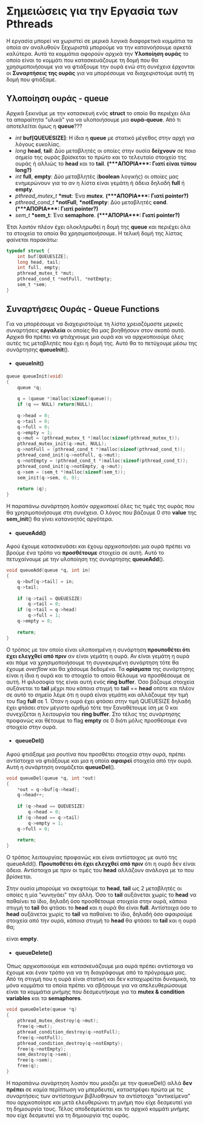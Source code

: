 # Σημειώσεις για την Εργασία των Pthreads

Η εργασία μπορεί να χωριστεί σε μερικά λογικά διαφορετικά κομμάτια τα οποία αν αναλυθούν ξεχωριστά μπορούμε να την κατανοήσουμε αρκετά καλύτερα. Αυτά τα κομμάτια αφορούν αρχικά την **Υλοποίηση ουράς** το οποίο είναι το κομμάτι που κατασκευάζουμε τη δομή που θα χρησιμοποιήσουμε για να φτιάξουμε την ουρά ενώ στη συνέχεια έρχονται οι **Συναρτήσεις της ουράς** για να μπορέσουμε να διαχειριστούμε αυτή τη δομή που φτιάξαμε.

## Υλοποίηση ουράς - queue

Αρχικά ξεκινάμε με την κατασκευή ενός **struct** το οποίο θα περιέχει όλα τα απαραίτητα "υλικά" για να υλοποιήσουμε μια **ουρά-queue**. Από τι αποτελείται όμως η **queue**???

* _int_ **buf[**QUEUESIZE**]**: Η ίδια η **queue** με στατικό μέγεθος στην αρχή για λόγους ευκολίας.
* _long_ **head**, **tail**: Δύο μεταβλητές οι οποίες στην ουσία **δείχνουν** σε ποιο σημείο της ουράς βρίσκεται το πρώτο και το τελευταίο στοιχείο της ουράς ή αλλιώς το **head** και το **tail**. **(\*\*\*ΑΠΟΡΙΑ\*\*\*: Γιατί είναι τύπου long?)**
* _int_ **full**, **empty**: Δύο μεταβλητές (**boolean** λογικής) οι οποίες μας ενημερώνουν για το αν η λίστα είναι γεμάτη ή άδεια δηλαδή **full** ή **empty**. 
* _pthread_mutex_t_ **\*mut**: Ένα **mutex**. **(\*\*\*ΑΠΟΡΙΑ\*\*\*: Γιατί pointer?)**
* _pthread_cond_t_ **\*notFull**, **\*notEmpty**: Δύο μεταβλητές **cond**. **(\*\*\*ΑΠΟΡΙΑ\*\*\*: Γιατί pointer?)**
* _sem_t_ **\*sem_t**: Ένα **semaphore**. **(\*\*\*ΑΠΟΡΙΑ\*\*\*: Γιατί pointer?)**

Έτσι λοιπόν πλέον έχει ολοκληρωθεί η δομή της **queue** και περιέχει όλα τα στοιχεία τα οποία θα χρησιμοποιήσουμε. Η τελική δομή της λίστας φαίνεται παρακάτω:

```c
typedef struct {
    int buf[QUEUESIZE];
    long head, tail;
    int full, empty;
    pthread_mutex_t *mut;
    pthread_cond_t *notFull, *notEmpty;
    sem_t *sem;
}
```

## Συναρτήσεις Ουράς - Queue Functions

 Για να μπορέσουμε να διαχειριστούμε τη λίστα χρειαζόμαστε μερικές συναρτήσεις **εργαλεία** οι οποίες θα μας βοηθήσουν στον σκοπό αυτό. Αρχικά θα πρέπει να φτιάχνουμε μια ουρά και να αρχικοποιούμε όλες αυτές τις μεταβλητές που έχει η δομή της. Αυτό θα το πετύχουμε μέσω της συνάρτησης **queueInit**().

* #### queueInit()

```c
queue queueInit(void)
{
    queue *q;
    
    q = (queue *)malloc(sizeof(queue));
	if (q == NULL) return(NULL);
    
    q->head = 0;
    q->tail = 0;
    q->full = 0;
    q->empty = 1;
    q->mut = (pthread_mutex_t *)malloc(sizeof(pthread_mutex_t));
    pthread_mutex_init(q->mut, NULL);
    q->notFull = (pthread_cond_t *)malloc(sizeof(pthread_cond_t));
    pthread_cond_init(q->notFull, q->mut);
    q->notEmpty = (pthread_cond_t *)malloc(sizeof(pthread_cond_t));
    pthread_cond_init(q->notEmpty, q->mut);
    q->sem = (sem_t *)malloc(sizeof(sem_t));
    sem_init(q->sem, 0, 0);
    
    return (q);
}
```

Η παραπάνω συνάρτηση λοιπόν αρχικοποιεί όλες τις τιμές της ουράς που θα χρησιμοποιήσουμε στη συνέχεια. Ο λόγος που βάζουμε 0 στο **value** της **sem_init**() θα γίνει κατανοητός αργότερα. 

* #### queueAdd()

Αφού έχουμε κατασκευάσει και έχουμ αρχικοποιήσει μια ουρά πρέπει να βρούμε ένα τρόπο να **προσθέτουμε** στοιχεία σε αυτή. Αυτό το πετυχαίνουμε με την υλοποίηση της συνάρτησης **queueAdd**(). 

```C
void queueAdd(queue *q, int in)
{
    q->buf[q->tail] = in;
    q->tail;
    
    if (q->tail = QUEUESIZE)
        q->tail = 0;
    if (q->tail = q->head)
        q->full = 1;
    q->empty = 0;
    
    return;
}
```

Ο τρόπος με τον οποίο είναι υλοποιημένη η συνάρτηση **προυποθέτει ότι έχει ελεγχθεί από πριν** αν είναι γεμάτη η ουρά. Αν είναι γεμάτη η ουρά και πάμε να χρησιμοποιήσουμε τη συγκεκριμένη συνάρτηση τότε θα έχουμε _overflow_ και θα χάσουμε δεδομένα. Τα **ορίσματα** της συνάρτησης είναι η ίδια η ουρά και το στοιχείο το οποίο θέλουμε να προσθέσουμε σε αυτή. Η φιλοσοφία της είναι αυτή ενός **ring buffer**. Όσο βάζουμε στοιχεία αυξάνεται το **tail** μέχρι που κάποια στιγμή το **tail** == **head** οπότε και πλέον σε αυτό το σημείο λέμε ότι η ουρά είναι γεμάτη και αλλάζουμε την τιμή του flag **full** σε 1. Όταν η ουρά έχει φτάσει στην τιμή QUEUESIZE δηλαδή έχει φτάσει στον μέγιστο αριθμό τότε την ξαναθέτουμε ίση με 0 και συνεχίζεται η λειτουργία του **ring buffer**. Στο τέλος της συνάρτησης προφανώς και θέτουμε το flag **empty** σε 0 διότι μόλις προσθέσαμε ένα στοιχείο στην ουρά. 

* #### queueDel()

Αφού φτιάξαμε μια ρουτίνα που προσθέτει στοιχεία στην ουρά, πρέπει αντίστοιχα να φτιάξουμε και μια η οποία **αφαιρεί** στοιχεία από την ουρά. Αυτή η συνάρτηση ονομάζεται **queueDel**().

```c
void queueDel(queue *q, int *out)
{
	*out = q->buf[q->head];
    q->head++;
    
    if (q->head == QUEUESIZE)
        q->head = 0;
    if (q->head == q->tail)
        q->empty = 1;
    q->full = 0;
    
    return;
}
```

Ο τρόπος λειτουργίας προφανώς και είναι αντίστοιχος με αυτό της queueAdd(). **Προυποθέτει ότι έχει ελεγχθεί από πριν** ότι η ουρά δεν είναι άδεια. Αντίστοιχα με πριν οι τιμές του **head** αλλάζουν ανάλογα με το που βρίσκεται. 

Στην ουσία μπορούμε να σκεφτούμε τα **head**, **tail** ως 2 μεταβλητές οι οποίες η μία "κυνηγάει" την άλλη. Όσο το **tail** αυξάνεται χωρίς το **head** να παθαίνει το ίδιο, δηλαδή όσο προσθέτουμε στοιχεία στην ουρά, κάποια στιγμή το **tail** θα φτάσει το **head** και η ουρά θα είναι **full**. Αντίστοιχα όσο το **head** αυξάνεται χωρίς το **tail** να παθαίνει το ίδιο, δηλαδή όσο αφαιρούμε στοιχεία από την ουρά, κάποια στιγμή το **head** θα φτάσει το **tail** και η ουρά θα;

 είναι **empty**.

* #### queueDelete()

Όπως αρχικοποιούμε και κατασκευάζουμε μια ουρά πρέπει αντίστοιχα να έχουμε και έναν τρόπο για να τη διαγράφουμε από το πρόγραμμα μας. Από τη στιγμή που η ουρά είναι στατική και δεν καταχωρείται δυναμικά, τα μόνα κομμάτια τα οποία πρέπει να σβήσουμε για να απελευθερώσουμε είναι τα κομμάτια μνήμης που δεσμευτήκαμε για τα **mutex & condition variables** και τα **semaphores**. 

```c
void queueDelete(queue *q)
{
    pthread_mutex_destroy(q->mut);
    free(q->mut);
    pthread_condition_destroy(q->notFull);
    free(q->notFull);
    pthread_condition_destroy(q->notEmpty);
    free(q->notEmpty);
    sem_destroy(q->sem);
    free(q->sem);
    free(q);
}
```

Η παραπάνω συνάρτηση λοιπόν που μοιάζει με την queueDel() αλλά **δεν πρέπει** σε καμία περίπτωση να μπερδευτεί, καταστρέφει πρώτα με τις συναρτήσεις των αντίστοιχων βιβλιοθηκων τα αντίστοιχα "αντικείμενα" που αρχικοποίησε και μετά ελευθερώνει τη μνήμη που είχε δεσμευτεί για τη δημιουργία τους. Τέλος αποδεσμεύεται και το αρχικό κομμάτι μνήμης που είχε δεσμευτεί για τη δημιουργία της ουράς.